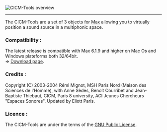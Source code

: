 ![CICM-Tools overview](https://cloud.githubusercontent.com/assets/1750257/13036262/c5650db4-d362-11e5-8b65-4d0929eab42c.png "CICM-Tools overview")

* * *

The CICM-Tools are a set of 3 objects for <a title="Max" href="http://cycling74.com/products/max/" target="_blank">Max</a> allowing you to virtually position a sound source in a multiphonic space.

### Compatibility :

The latest release is compatible with Max 6.1.9 and higher on Mac Os and Windows plateforms both 32/64bit. </br>
=> <a title="Download the CICM-Tools" href="https://github.com/CICM/CicmTools/releases/latest">Download page</a>.

### Credits :

Copyright (C) 2003-2004 Rémi Mignot, MSH Paris Nord (Maison des Sciences de l'Homme), with Anne Sèdes, Benoît Courribet and Jean-Baptiste Thiebaut, CICM, Paris 8 university, ACI Jeunes Chercheurs "Espaces Sonores".
Updated by Eliott Paris.

### Licence :

The CICM-Tools are under the terms of the <a title="GNU" href="http://www.gnu.org/copyleft/gpl.html">GNU Public License</a>. </br>